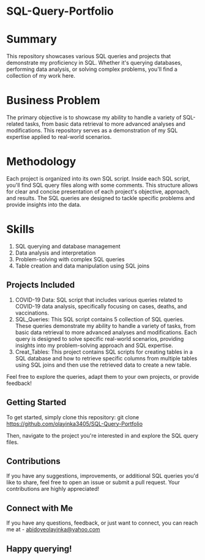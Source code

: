 # SQL-Query-Portfolio

# Summary

This repository showcases various SQL queries and projects that demonstrate my proficiency in SQL. Whether it's querying databases, performing data analysis, or solving complex problems, you'll find a collection of my work here.

# Business Problem

The primary objective is to showcase my ability to handle a variety of SQL-related tasks, from basic data retrieval to more advanced analyses and modifications. This repository serves as a demonstration of my SQL expertise applied to real-world scenarios.

# Methodology

Each project is organized into its own SQL script. Inside each SQL script, you'll find SQL query files along with some comments. This structure allows for clear and concise presentation of each project's objective, approach, and results. The SQL queries are designed to tackle specific problems and provide insights into the data.

# Skills

1. SQL querying and database management
2. Data analysis and interpretation
3. Problem-solving with complex SQL queries
4. Table creation and data manipulation using SQL joins

## Projects Included

1. COVID-19 Data: SQL script that includes various queries related to COVID-19 data analysis, specifically focusing on cases, deaths, and vaccinations.
2. SQL_Queries: This SQL script contains 5 collection of SQL queries. These queries demonstrate my ability to handle a variety of tasks, from basic data retrieval to more advanced analyses and modifications. Each query is designed to solve specific real-world scenarios, providing insights into my problem-solving approach and SQL expertise.
3. Creat_Tables: This project contains SQL scripts for creating tables in a SQL database and how to retrieve specific columns from multiple tables using SQL joins and then use the retrieved data to create a new table.

Feel free to explore the queries, adapt them to your own projects, or provide feedback!

## Getting Started

To get started, simply clone this repository: git clone https://github.com/olayinka3405/SQL-Query-Portfolio

Then, navigate to the project you're interested in and explore the SQL query files.

## Contributions

If you have any suggestions, improvements, or additional SQL queries you'd like to share, feel free to open an issue or submit a pull request. Your contributions are highly appreciated!

## Connect with Me

If you have any questions, feedback, or just want to connect, you can reach me at - abidoyeolayinka@yahoo.com

## Happy querying!
